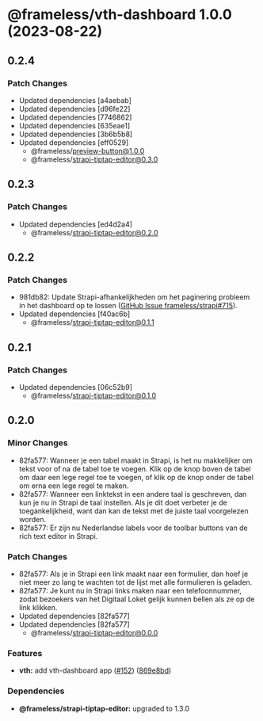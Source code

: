 # @frameless/vth-dashboard 1.0.0 (2023-08-22)

## 0.2.4

### Patch Changes

- Updated dependencies [a4aebab]
- Updated dependencies [d96fe22]
- Updated dependencies [7746862]
- Updated dependencies [635eae1]
- Updated dependencies [3b6b5b8]
- Updated dependencies [eff0529]
  - @frameless/preview-button@1.0.0
  - @frameless/strapi-tiptap-editor@0.3.0

## 0.2.3

### Patch Changes

- Updated dependencies [ed4d2a4]
  - @frameless/strapi-tiptap-editor@0.2.0

## 0.2.2

### Patch Changes

- 981db82: Update Strapi-afhankelijkheden om het paginering probleem in het dashboard op te lossen ([GitHub Issue frameless/strapi#715](https://github.com/frameless/strapi/issues/715)).
- Updated dependencies [f40ac6b]
  - @frameless/strapi-tiptap-editor@0.1.1

## 0.2.1

### Patch Changes

- Updated dependencies [06c52b9]
  - @frameless/strapi-tiptap-editor@0.1.0

## 0.2.0

### Minor Changes

- 82fa577: Wanneer je een tabel maakt in Strapi, is het nu makkelijker om tekst voor of na de tabel toe te voegen. Klik op de knop boven de tabel om daar een lege regel toe te voegen, of klik op de knop onder de tabel om erna een lege regel te maken.
- 82fa577: Wanneer een linktekst in een andere taal is geschreven, dan kun je nu in Strapi de taal instellen. Als je dit doet verbeter je de toegankelijkheid, want dan kan de tekst met de juiste taal voorgelezen worden.
- 82fa577: Er zijn nu Nederlandse labels voor de toolbar buttons van de rich text editor in Strapi.

### Patch Changes

- 82fa577: Als je in Strapi een link maakt naar een formulier, dan hoef je niet meer zo lang te wachten tot de lijst met alle formulieren is geladen.
- 82fa577: Je kunt nu in Strapi links maken naar een telefoonnummer, zodat bezoekers van het Digitaal Loket gelijk kunnen bellen als ze op de link klikken.
- Updated dependencies [82fa577]
- Updated dependencies [82fa577]
  - @frameless/strapi-tiptap-editor@0.0.0

### Features

- **vth:** add vth-dashboard app ([#152](https://github.com/frameless/strapi/issues/152)) ([869e8bd](https://github.com/frameless/strapi/commit/869e8bdd0457a3d748254a27ac6c617d5d36ab6c))

### Dependencies

- **@frameless/strapi-tiptap-editor:** upgraded to 1.3.0
